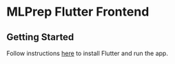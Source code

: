 # MLPrep Flutter Frontend

## Getting Started

Follow instructions [here](https://flutter.dev/docs/get-started/install) to install Flutter and run the app.
